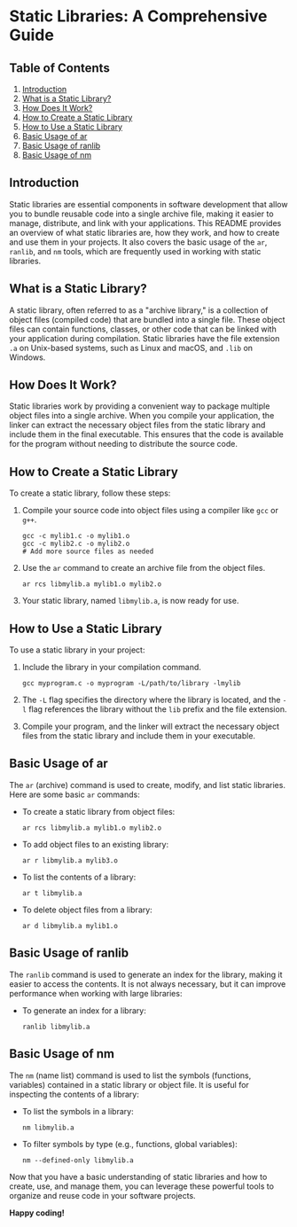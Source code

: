 # Static Libraries: A Comprehensive Guide

## Table of Contents
1. [Introduction](#introduction)
2. [What is a Static Library?](#what-is-a-static-library)
3. [How Does It Work?](#how-does-it-work)
4. [How to Create a Static Library](#how-to-create-a-static-library)
5. [How to Use a Static Library](#how-to-use-a-static-library)
6. [Basic Usage of ar](#basic-usage-of-ar)
7. [Basic Usage of ranlib](#basic-usage-of-ranlib)
8. [Basic Usage of nm](#basic-usage-of-nm)

## Introduction
Static libraries are essential components in software development that allow you to bundle reusable code into a single archive file, making it easier to manage, distribute, and link with your applications. This README provides an overview of what static libraries are, how they work, and how to create and use them in your projects. It also covers the basic usage of the `ar`, `ranlib`, and `nm` tools, which are frequently used in working with static libraries.

## What is a Static Library?
A static library, often referred to as a "archive library," is a collection of object files (compiled code) that are bundled into a single file. These object files can contain functions, classes, or other code that can be linked with your application during compilation. Static libraries have the file extension `.a` on Unix-based systems, such as Linux and macOS, and `.lib` on Windows.

## How Does It Work?
Static libraries work by providing a convenient way to package multiple object files into a single archive. When you compile your application, the linker can extract the necessary object files from the static library and include them in the final executable. This ensures that the code is available for the program without needing to distribute the source code.

## How to Create a Static Library
To create a static library, follow these steps:
1. Compile your source code into object files using a compiler like `gcc` or `g++`.
   ```shell
   gcc -c mylib1.c -o mylib1.o
   gcc -c mylib2.c -o mylib2.o
   # Add more source files as needed
   ```

2. Use the `ar` command to create an archive file from the object files.
   ```shell
   ar rcs libmylib.a mylib1.o mylib2.o
   ```

3. Your static library, named `libmylib.a`, is now ready for use.

## How to Use a Static Library
To use a static library in your project:
1. Include the library in your compilation command.
   ```shell
   gcc myprogram.c -o myprogram -L/path/to/library -lmylib
   ```

2. The `-L` flag specifies the directory where the library is located, and the `-l` flag references the library without the `lib` prefix and the file extension.

3. Compile your program, and the linker will extract the necessary object files from the static library and include them in your executable.

## Basic Usage of ar
The `ar` (archive) command is used to create, modify, and list static libraries. Here are some basic `ar` commands:

- To create a static library from object files:
  ```shell
  ar rcs libmylib.a mylib1.o mylib2.o
  ```

- To add object files to an existing library:
  ```shell
  ar r libmylib.a mylib3.o
  ```

- To list the contents of a library:
  ```shell
  ar t libmylib.a
  ```

- To delete object files from a library:
  ```shell
  ar d libmylib.a mylib1.o
  ```

## Basic Usage of ranlib
The `ranlib` command is used to generate an index for the library, making it easier to access the contents. It is not always necessary, but it can improve performance when working with large libraries:

- To generate an index for a library:
  ```shell
  ranlib libmylib.a
  ```

## Basic Usage of nm
The `nm` (name list) command is used to list the symbols (functions, variables) contained in a static library or object file. It is useful for inspecting the contents of a library:

- To list the symbols in a library:
  ```shell
  nm libmylib.a
  ```

- To filter symbols by type (e.g., functions, global variables):
  ```shell
  nm --defined-only libmylib.a
  ```

Now that you have a basic understanding of static libraries and how to create, use, and manage them, you can leverage these powerful tools to organize and reuse code in your software projects.

**Happy coding!**

